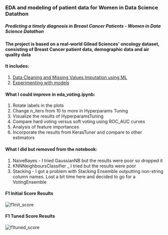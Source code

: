 ### EDA and modeling of patient data for Women in Data Science Datathon
##### Predicting a timely diagnosis in Breast Cancer Patients - Women in Data Science Datathon

#### The project is based on a real-world Gilead Sciences' oncology dataset, consisting of Breast Cancer patient data, demographic data and air quality data
#### It includes:
1. [Data Cleaning and Missing Values Imputation using ML](https://github.com/anopsy/equity_healthcare/blob/main/ml-for-missing-values.ipynb)
2. [Experimenting with models](https://github.com/anopsy/equity_healthcare/blob/main/eda_voting.ipynb) 

#### What I could improve in eda_voting.ipynb:
1. Rotate labels in the plots
2. Change n_iters from 10 to more in Hyperparams Tuning
3. Visualize the results of HyperparamsTuning
4. Compare hard voting versus soft voting using ROC_AUC curves
5. Analysis of feature importances
6. Incorporate the results from KerasTuner and compare to other estimators

#### What I did but removed from the notebook:
1. NaiveBayes - I tried GaussianNB but the results were poor so dropped it
2. KNNNeighboursClassifier _ I tried but the results were poor
3. Stacking - I got a problem with Stacking Ensemble outputting non-string column names. Lost a bit time here and decided to go for a VotingEnsemble
   
  #### F1 Initial Score Results 
![f1init_score](https://github.com/anopsy/equity_healthcare/assets/74981211/c9831632-f863-4c49-acae-cbd918f40939)

  #### F1 Tuned Score Results
![f1tuned_score](https://github.com/anopsy/equity_healthcare/assets/74981211/eb31b774-3ea4-4265-9529-05f96d88a653)


